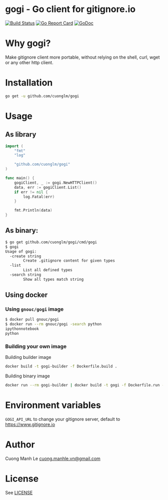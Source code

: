 # gogi - Go client for gitignore.io

[![Build Status](https://travis-ci.org/cuonglm/gogi.svg?branch=master)](https://travis-ci.org/cuonglm/gogi)
[![Go Report Card](https://goreportcard.com/badge/github.com/cuonglm/gogi)](https://goreportcard.com/report/github.com/cuonglm/gogi)
[![GoDoc](https://godoc.org/github.com/cuonglm/gogi?status.svg)](https://godoc.org/github.com/cuonglm/gogi)

# Why gogi?

Make gitignore client more portable, without relying on the shell, curl, wget or any other http client.

# Installation
```sh
go get -u github.com/cuonglm/gogi
```

# Usage

## As library
```go
import (
	"fmt"
	"log"

	"github.com/cuonglm/gogi"
)

func main() {
	gogiClient, _ := gogi.NewHTTPClient()
	data, err := gogiClient.List()
	if err != nil {
		log.Fatal(err)
	}

	fmt.Println(data)
}
```

## As binary:
```sh
$ go get github.com/cuonglm/gogi/cmd/gogi
$ gogi
Usage of gogi:
  -create string
    	Create .gitignore content for given types
  -list
    	List all defined types
  -search string
    	Show all types match string
```

## Using docker

### Using `gnouc/gogi` image
```sh
$ docker pull gnouc/gogi
$ docker run --rm gnouc/gogi -search python
ipythonnotebook
python
```

### Building your own image

Building builder image
```sh
docker build -t gogi-builder -f Dockerfile.build .
```

Building binary image
```sh
docker run --rm gogi-builder | docker build -t gogi -f Dockerfile.run -
```

# Environment variables

`GOGI_API_URL` to change your gitignore server, default to https://www.gitignore.io

# Author

Cuong Manh Le <cuong.manhle.vn@gmail.com>

# License

See [LICENSE](https://github.com/cuonglm/gogi/blob/master/LICENSE)
